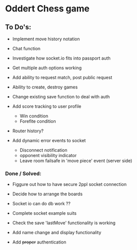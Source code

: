 # Oddert Chess game

## To Do's:
- Implement move history notation
- Chat function

- Investigate how socket.io fits into passport auth

- Get multiple auth options working
- Add ability to request match, post public request
- Ability to create, destroy games
- Change existing save function to deal with auth

- Add score tracking to user profile
  * Win condition
  * Forefite condition
- Router history?

- Add dynamic error events to socket
  * Disconnect notification
  * opponent visibility indicator
  * Leave room failsafe in 'move piece' event (server side)

### Done / Solved:
- Figgure out how to have secure 2ppl socket connection
- Decide how to arrange the boards
- Socket io can do db work ??
- Complete socket example suits
- Check the save 'lastMove' functionality is working
- Add name change and display functionality

- Add ~~proper~~ authentication

